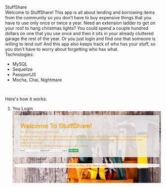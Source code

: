 StuffShare
<br>
Welcome to StuffShare! This app is all about lending and borrowing items from the community so you don't have to buy expensive things that you have to use only once or twice a year. Need an extension ladder to get on your roof to hang christmas lights? You could spend a couple hundred dollars on one that you use once and then it sits in your already cluttered garage the rest of the year. Or you just login and find one that someone is willing to lend out!  And this app also keeps track of who has your stuff, so you don't have to worry about forgetting who has what.
<br>
Technologies:
- MySQL
- Sequelize
- PassportJS
- Mocha, Chai, Nightmare
<br>

Here's how it works:
<br>
1. You Login
![Login Page](public/assets/images/StuffShareLogin.png)
<br>